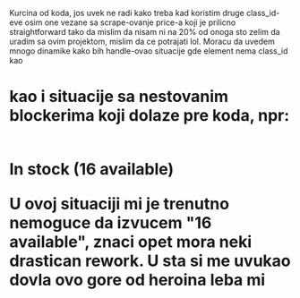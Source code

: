 Kurcina od koda, jos uvek ne radi kako treba kad koristim druge class_id-eve osim one vezane sa scrape-ovanje price-a koji je prilicno straightforward tako da mislim da nisam ni na 20% od onoga sto zelim da uradim sa ovim projektom, mislim da ce potrajati lol.
Moracu da uvedem mnogo dinamike kako bih handle-ovao situacije gde element nema class_id kao <h1> kao i situacije sa nestovanim blockerima koji dolaze pre koda, npr: <p class="instock availability">
                                                                                                                                                                        <i class="icon-ok"></i>  
                                                                                                                                                                        In stock (16 available) 
                                                                                                                                                                        </p>
U ovoj situaciji mi je trenutno nemoguce da izvucem "16 available", znaci opet mora neki drastican rework.
U sta si me uvukao dovla ovo gore od heroina leba mi
